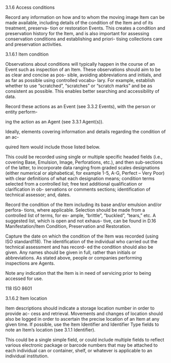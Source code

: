 3.1.6 Access conditions

Record any information on how and to whom the moving image Item can be made
available, including details of the condition of the Item and of its treatment, preserva-
tion or restoration Events. This creates a condition and preservation history for the Item,
and is also important for assessing conservation conditions and establishing and priori-
tising collections care and preservation activities.

3.1.6.1 Item condition

Observations about conditions will typically happen in the course of an Event such as
inspection of an Item. These observations should aim to be as clear and concise as pos-
sible, avoiding abbreviations and initials, and as far as possible using controlled vocabu-
lary. For example, establish whether to use “scratched”, “scratches” or “scratch marks”
and be as consistent as possible. This enables better searching and accessibility of data.

Record these actions as an Event (see 3.3.2 Events), with the person or entity perform-

ing the action as an Agent (see 3.3.1 Agent(s)).

Ideally, elements covering information and details regarding the condition of an ac-

quired Item would include those listed below.

This could be recorded using single or multiple specific headed fields (i.e., covering Base,
Emulsion, Image, Perforations, etc.), and then sub-sections of the latter, to incorporate data
ranging from graded scales designations (either numerical or alphabetical, for example 1-5,
A-G, Perfect – Very Poor) with clear definitions of what each designation means; condition
terms selected from a controlled list; free text additional qualification or clarification in ob-
servations or comments sections; identification of technical assessor; and, dates.

Record the condition of the Item including its base and/or emulsion and/or perfora-
tions, where applicable. Selection should be made from a controlled list of terms, for ex-
ample, “brittle”, “buckled”, “tears,” etc. A suggested list, which is open and not exhaus-
tive, can be found in D.16 Manifestation/Item Condition, Preservation and Restoration.

Capture the date on which the condition of the Item was recorded (using ISO standard118).
The identification of the individual who carried out the technical assessment and has record-
ed the condition should also be given. Any names should be given in full, rather than initials
or abbreviations. As stated above, people or companies performing inspections are Agents.

Note any indication that the Item is in need of servicing prior to being accessed for use.

118  ISO 8601



3.1.6.2 Item location

Item descriptions should indicate a storage location number in order to provide ac-
cess and retrieval. Movements and changes of location should also be logged in order
to ascertain the precise location of an Item at any given time. If possible, use the Item
Identifier and Identifier Type fields to note an Item’s location (see 3.1.1 Identifier).

This could be a single simple field, or could include multiple fields to reflect various
electronic package or barcode numbers that may be attached to each individual can or
container, shelf, or whatever is applicable to an individual institution.
